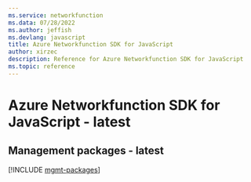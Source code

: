 ```yaml
---
ms.service: networkfunction
ms.data: 07/28/2022
ms.author: jeffish
ms.devlang: javascript
title: Azure Networkfunction SDK for JavaScript
author: xirzec
description: Reference for Azure Networkfunction SDK for JavaScript
ms.topic: reference
---
```

# Azure Networkfunction SDK for JavaScript - latest

## Management packages - latest
[!INCLUDE [mgmt-packages](networkfunction-mgmt-index.md)]